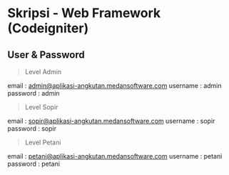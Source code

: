 # Skripsi - Web Framework (Codeigniter)

## User & Password

> Level Admin

email 	 : admin@aplikasi-angkutan.medansoftware.com
username : admin
password : admin

> Level Sopir

email 	 : sopir@aplikasi-angkutan.medansoftware.com
username : sopir
password : sopir

> Level Petani

email 	 : petani@aplikasi-angkutan.medansoftware.com
username : petani
password : petani
